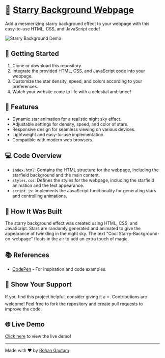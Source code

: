 # 🌟 [Starry Background Webpage](https://rohan-gautam.github.io/Starry-Background-on-webpage/)

Add a mesmerizing starry background effect to your webpage with this easy-to-use HTML, CSS, and JavaScript code!

![Starry Background Demo](https://mir-s3-cdn-cf.behance.net/project_modules/disp/ace4ba107608503.5faaed457d1ce.gif)

## 🚀 Getting Started 

1. Clone or download this repository.
2. Integrate the provided HTML, CSS, and JavaScript code into your webpage.
3. Customize the star density, speed, and colors according to your preferences.
4. Watch your website come to life with a celestial ambiance!

## 🌌 Features

- Dynamic star animation for a realistic night sky effect.
- Adjustable settings for density, speed, and color of stars.
- Responsive design for seamless viewing on various devices.
- Lightweight and easy-to-use implementation.
- Compatible with modern web browsers.

## 💻 Code Overview

- `index.html`: Contains the HTML structure for the webpage, including the starfield background and the main content.
- `styles.css`: Defines the styles for the webpage, including the starfield animation and the text appearance.
- `script.js`: Implements the JavaScript functionality for generating stars and controlling animations.

## 🎨 How It Was Built

The starry background effect was created using HTML, CSS, and JavaScript. Stars are randomly generated and animated to give the appearance of twinkling in the night sky. The text "Cool Starry-Background-on-webpage" floats in the air to add an extra touch of magic.

## 📚 References

- [CodePen](https://codepen.io/) - For inspiration and code examples.

## 🌟 Show Your Support

If you find this project helpful, consider giving it a ⭐️. Contributions are welcome! Feel free to fork the repository and create pull requests to improve the code.

## 🌐 Live Demo

[Click here](https://rohan-gautam.github.io/Starry-Background-on-webpage/) to view the live demo!

---

Made with ❤️ by [Rohan Gautam](https://github.com/Rohan-Gautam)
